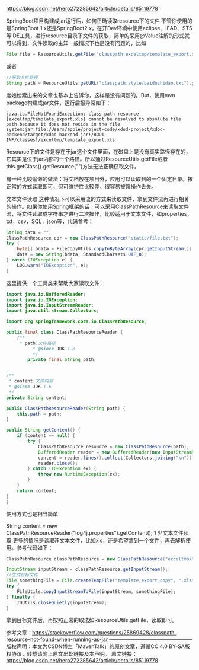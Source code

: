 https://blog.csdn.net/hero272285642/article/details/85119778



SpringBoot项目构建成jar运行后，如何正确读取resource下的文件
不管你使用的是SpringBoot 1.x还是SpringBoot2.x，在开Dev环境中使用eclipse、IEAD、STS等IDE工具，进行resource目录下文件的获取，简单的采用@Value注解的形式就可以得到，文件读取的主知一般情况下也是没有问题的，比如

```java
File file = ResourceUtils.getFile("classpath:exceltmp/template_export.xls");
```

或者

```java
//获取文件路径
String path = ResourceUtils.getURL("classpath:style/baiduzhidao.txt").getPath();
```



度娘检索出来的文章也基本上告诉你，这样是没有问题的。But，使用mvn package构建成jar文件，运行后报异常如下：

```
java.io.FileNotFoundException: class path resource [exceltmp/template_export.xls] cannot be resolved to absolute file path because it does not reside in the file system:jar:file:/Users/apple/project-code/xdod-project/xdod-backend/target/xdod-backend.jar!/BOOT-INF/classes!/exceltmp/template_export.xls
```


Resource下的文件是存在于jar这个文件里面，在磁盘上是没有真实路径存在的，它其实是位于jar内部的一个路径。所以通过ResourceUtils.getFile或者this.getClass().getResource("")方法无法正确获取文件。

有一种比较偷懒的做法：将文档放在项目外，应用可以读取到的一个固定目录。按正常的方式读取即可，但可维护性比较差，很容易被误操作丢失。

文本文件读取
这种情况下可以采用流的方式来读取文件，拿到文件流再进行相关的操作。如果你使用Spring框架的话，可以采用ClassPathResource来读取文件流，将文件读取成字符串才进行二次操作，比较适用于文本文件，如properties，txt，csv，SQL，json等，代码参考：

```java
String data = "";
ClassPathResource cpr = new ClassPathResource("static/file.txt");
try {
    byte[] bdata = FileCopyUtils.copyToByteArray(cpr.getInputStream());
    data = new String(bdata, StandardCharsets.UTF_8);
} catch (IOException e) {
    LOG.warn("IOException", e);
}
```

这里提供一个工具类来帮助大家读取文件：

```java
import java.io.BufferedReader;
import java.io.IOException;
import java.io.InputStreamReader;
import java.util.stream.Collectors;

import org.springframework.core.io.ClassPathResource;

public final class ClassPathResourceReader {
    /**
     * path:文件路径
          * @since JDK 1.8
          */
        private final String path;


/**
 * content:文件内容
 * @since JDK 1.6
 */
private String content;

public ClassPathResourceReader(String path) {
    this.path = path;
}

public String getContent() {
    if (content == null) {
        try {
            ClassPathResource resource = new ClassPathResource(path);
            BufferedReader reader = new BufferedReader(new InputStreamReader(resource.getInputStream()));
            content = reader.lines().collect(Collectors.joining("\n"));
            reader.close();
        } catch (IOException ex) {
            throw new RuntimeException(ex);
        }
    }
    return content;
}
}
```


使用方式也是相当简单

String content = new ClassPathResourceReader("log4j.properties").getContent();
1
非文本文件读取
更多的情况是读取非文本文件，比如xls，还是希望拿到一个文件，再去解析使用。参考代码如下：

```java
ClassPathResource classPathResource = new ClassPathResource("exceltmp/template_export.xls"");

InputStream inputStream = classPathResource.getInputStream();
//生成目标文件
File somethingFile = File.createTempFile("template_export_copy", ".xls");
try {
    FileUtils.copyInputStreamToFile(inputStream, somethingFile);
} finally {
    IOUtils.closeQuietly(inputStream);
}
```

拿到目标文件后，再按照正常的取法如ResourceUtils.getFile，读取即可。

参考文章：https://stackoverflow.com/questions/25869428/classpath-resource-not-found-when-running-as-jar
————————————————
版权声明：本文为CSDN博主「MavenTalk」的原创文章，遵循CC 4.0 BY-SA版权协议，转载请附上原文出处链接及本声明。
原文链接：https://blog.csdn.net/hero272285642/article/details/85119778